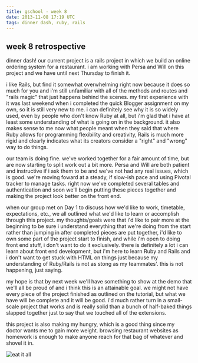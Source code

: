 ```yaml
---
title: gschool - week 8
date: 2013-11-08 17:19 UTC
tags: dinner dash, ruby, rails
---
```


<h2>week 8 retrospective</h2>

dinner dash!  our current project is a rails project in which we build an online ordering system for a restaurant.  i am working with Persa and Will on this project and we have until next Thursday to finish it.

i like Rails, but find it somewhat overwhelming right now because it does so much for you and i'm still unfamiliar with all of the methods and routes and "rails magic" that just happens behind the scenes.  my first experience with it was last weekend when i completed the quick Blogger assignment on my own, so it is still very new to me.  i can definitely see why it is so widely used, even by people who don't know Ruby at all, but i'm glad that i have at least some understanding of what is going on in the background.  it also makes sense to me now what people meant when they said that where Ruby allows for programming flexibility and creativity, Rails is much more rigid and clearly indicates what its creators consider a "right" and "wrong" way to do things.

our team is doing fine.  we've worked together for a fair amount of time, but are now starting to split work out a bit more.  Persa and Will are both patient and instructive if i ask them to be and we've not had any real issues, which is good.  we're moving foward at a steady, if slow-ish pace and using Pivotal tracker to manage tasks.  right now we've completed several tables and authentication and soon we'll begin putting these pieces together and making the project look better on the front end.  

when our group met on Day 1 to discuss how we'd like to work, timetable, expectations, etc., we all outlined what we'd like to learn or accomplish through this project.  my thoughts/goals were that i'd like to pair more at the beginning to be sure i understand everything that we're doing from the start rather than jumping in after completed pieces are put together, i'd like to own some part of the project start to finish, and while i'm open to doing front end stuff, i don't want to do it exclusively.  there is definitely a lot i can learn about front end development, but i'm here to learn Ruby and Rails and i don't want to get stuck with HTML on things just because my understanding of Ruby/Rails is not as stong as my teammates'.  this is not happening, just saying.  

my hope is that by next week we'll have something to show at the demo that we'll all be proud of and i think this is an attainable goal.  we might not have every piece of the project finished as outlined on the tutorial, but what we have will be complete and it will be good.  i'd much rather turn in a small-scale project that works and is really solid than a bunch of half-baked things slapped together just to say that we touched all of the extensions.  

this project is also making my hungry, which is a good thing since my doctor wants me to gain more weight.  browsing restaurant websites as homework is enough to make anyone reach for that bag of whatever and shovel it in.

![eat it all](http://willpowerthru.files.wordpress.com/2012/10/homer-simpson-eating.gif)

